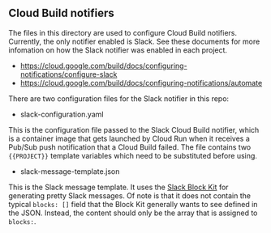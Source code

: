 ## Cloud Build notifiers

The files in this directory are used to configure Cloud Build notifiers.
Currently, the only notifier enabled is Slack. See these documents for more
infomation on how the Slack notifier was enabled in each project.

* https://cloud.google.com/build/docs/configuring-notifications/configure-slack
* https://cloud.google.com/build/docs/configuring-notifications/automate

There are two configuration files for the Slack notifier in this repo:

* slack-configuration.yaml

This is the configuration file passed to the Slack Cloud Build notifier, which
is a container image that gets launched by Cloud Run when it receives a Pub/Sub
push notification that a Cloud Build failed. The file contains two
`{{PROJECT}}` template variables which need to be substituted before using.

* slack-message-template.json

This is the Slack message template. It uses the [Slack Block
Kit](https://api.slack.com/block-kit) for generating pretty Slack messages. Of
note is that it does not contain the typical `blocks: []` field that the Block Kit
generally wants to see defined in the JSON. Instead, the content should only be
the array that is assigned to `blocks:`.

